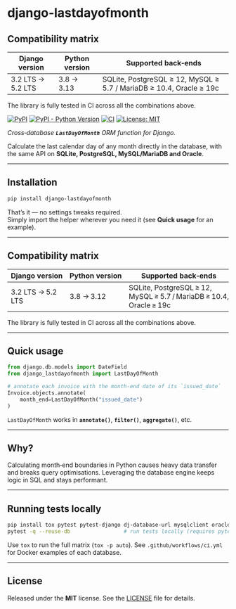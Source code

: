 # django‑lastdayofmonth
## Compatibility matrix

| Django version     | Python version | Supported back‑ends                                                 |
| ------------------ | -------------- | ------------------------------------------------------------------- |
| 3.2 LTS → 5.2 LTS  | 3.8 → 3.13     | SQLite, PostgreSQL ≥ 12, MySQL ≥ 5.7 / MariaDB ≥ 10.4, Oracle ≥ 19c |

The library is fully tested in CI across all the combinations above.

[![PyPI](https://img.shields.io/pypi/v/django-lastdayofmonth.svg)](https://pypi.org/project/django-lastdayofmonth/)
[![PyPI - Python Version](https://img.shields.io/pypi/pyversions/django-lastdayofmonth.svg)](https://pypi.org/project/django-lastdayofmonth/)
[![CI](https://github.com/nobilebeniamino/django-lastdayofmonth/actions/workflows/ci.yml/badge.svg)](https://github.com/nobilebeniamino/django-lastdayofmonth/actions)
[![License: MIT](https://img.shields.io/badge/License-MIT-yellow.svg)](LICENSE)

*Cross‑database **`LastDayOfMonth`** ORM function for Django.*

Calculate the last calendar day of any month directly in the database, with the same API on **SQLite, PostgreSQL, MySQL/MariaDB and Oracle**.

---

## Installation

```bash
pip install django-lastdayofmonth
```

That’s it — no settings tweaks required.  
Simply import the helper wherever you need it (see **Quick usage** for an example).

---

## Compatibility matrix

| Django version     | Python version | Supported back‑ends                                                 |
| ------------------ | -------------- | ------------------------------------------------------------------- |
| 3.2 LTS → 5.2 LTS  | 3.8 → 3.12     | SQLite, PostgreSQL ≥ 12, MySQL ≥ 5.7 / MariaDB ≥ 10.4, Oracle ≥ 19c |

The library is fully tested in CI across all the combinations above.

---

## Quick usage

```python
from django.db.models import DateField
from django_lastdayofmonth import LastDayOfMonth

# annotate each invoice with the month‑end date of its `issued_date`
Invoice.objects.annotate(
    month_end=LastDayOfMonth("issued_date")
)
```

`LastDayOfMonth` works in **`annotate()`**, **`filter()`**, **`aggregate()`**, etc.

---

## Why?

Calculating month‑end boundaries in Python causes heavy data transfer and breaks query optimisations.  Leveraging the database engine keeps logic in SQL and stays performant.

---

## Running tests locally

```bash
pip install tox pytest pytest-django dj-database-url mysqlclient oracledb psycopg2-binary  # install testing and DB driver dependencies
pytest -q --reuse-db                 # run tests locally (requires pytest configuration in pyproject.toml)
```

Use `tox` to run the full matrix (`tox -p auto`). See `.github/workflows/ci.yml` for Docker examples of each database.

---

## License

Released under the **MIT** license. See the [LICENSE](LICENSE) file for details.
